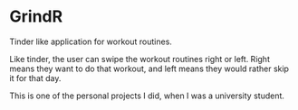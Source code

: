 # GrindR
Tinder like application for workout routines.

Like tinder, the user can swipe the workout routines right or left. Right means they want to do that workout, and left means they would rather skip it for that day.

This is one of the personal projects I did, when I was a university student.
